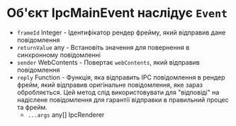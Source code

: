 # Об'єкт IpcMainEvent наслідує `Event`

* `frameId` Integer - Ідентифікатор рендер фрейму, який відправив дане повідомлення
* `returnValue` any - Встановіть значення для повернення в синхронному повідомленні
* `sender` WebContents - Повертає `webContents`, який відправив повідомлення
* `reply` Function - Функція, яка відправить IPC повідомлення в рендер фрейм, який відправив оригінальне повідомлення, яке зараз обробляється. Цей метод слід використовувати для "відповіді" на надіслене повідомлення для гарантії відправки в правильний процес та фрейм. 
  * `...args` any[] IpcRenderer